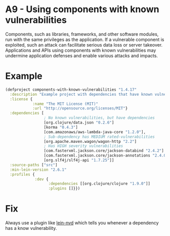 # A9 - Using components with known vulnerabilities
Components, such as libraries, frameworks, and other software modules, run with the same privileges as the application. If a vulnerable component is exploited, such an attack can facilitate serious data loss or server takeover. Applications and APIs using components with known vulnerabilities may undermine application defenses and enable various attacks and impacts.

# Example
```clojure
(defproject components-with-known-vulnerabilities "1.4.17"
  :description "Example project with dependencies that have known vulnerabilities"
  :license {
            :name "The MIT License (MIT)"
            :url "http://opensource.org/licenses/MIT"}
  :dependencies [
                 ; No known vulnerabilities, but have dependencies
                 [org.clojure/data.json "0.2.6"]
                 [korma "0.4.3"]
                 [com.amazonaws/aws-lambda-java-core "1.2.0"],
                 ; Sub-dependency has MEDIUM rated-vulnerabilities
                 [org.apache.maven.wagon/wagon-http "2.2"]
                 ; Has HIGH severity vulnerabilities
                 [com.fasterxml.jackson.core/jackson-databind "2.4.2"]
                 [com.fasterxml.jackson.core/jackson-annotations "2.4.0"]
                 [org.slf4j/slf4j-api "1.7.25"]]
  :source-paths ["src"]
  :min-lein-version "2.6.1"
  :profiles {
             :dev {
                   :dependencies [[org.clojure/clojure "1.9.0"]]
                   :plugins []}})
```

# Fix

Always use a plugin like [lein-nvd](https://github.com/rm-hull/lein-nvd) which tells you whenever a dependency has a know vulnerability.
